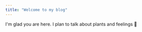 ```yaml
---
title: "Welcome to my blog"
---
```


I'm glad you are here. I plan to talk about plants and feelings 🌳
